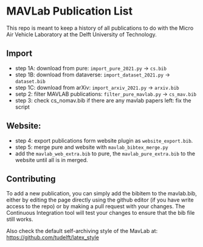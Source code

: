 # MAVLab Publication List
This repo is meant to keep a history of all publications to do with the Micro Air Vehicle Laboratory at the Delft University of Technology.

## Import

 - step 1A: download from pure: ```import_pure_2021.py```    -> ```cs.bib```
 - step 1B: download from dataverse: ```import_dataset_2021.py```    -> ```dataset.bib```
 - step 1C: download from arXiv: ```import_arxiv_2021.py```    -> ```arxiv.bib```
 - setp 2: filter MAVLAB publications: ```filter_pure_mavlab.py```  -> ```cs_mav.bib```
 - step 3: check cs_nomav.bib if there are any mavlab papers left: fix the script

## Website:

 - step 4: export publications form website plugin as ```website_export.bib```.
 - step 5: merge pure and website with ```mavlab_bibtex_merge.py```
 - add the ```mavlab_web_extra.bib``` to pure, the ```mavlab_pure_extra.bib``` to the website until all is in merged.

## Contributing
To add a new publication, you can simply add the bibitem to the mavlab.bib, either by editing the page directly using the github editor (if you have write access to the repo) or by making a pull request with your changes. The Continuous Integration tool will test your changes to ensure that the bib file still works.

Also check the default self-archiving style of the MavLab at: https://github.com/tudelft/latex_style
